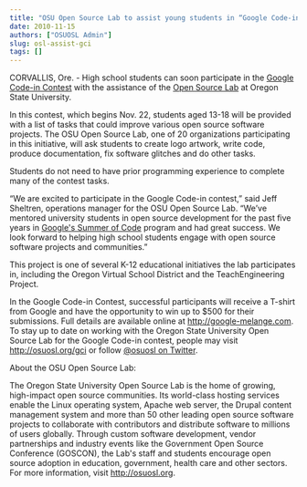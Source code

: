 ```yaml
---
title: "OSU Open Source Lab to assist young students in “Google Code-in” contest"
date: 2010-11-15
authors: ["OSUOSL Admin"]
slug: osl-assist-gci
tags: []
---
```


CORVALLIS, Ore. - High school students can soon participate in the [Google Code-in Contest](http://code.google.com/gci)
with the assistance of the [Open Source Lab](/) at Oregon State University.

In this contest, which begins Nov. 22, students aged 13-18 will be provided with a list of tasks that could improve
various open source software projects. The OSU Open Source Lab, one of 20 organizations participating in this
initiative, will ask students to create logo artwork, write code, produce documentation, fix software glitches and do
other tasks.

Students do not need to have prior programming experience to complete many of the contest tasks.

“We are excited to participate in the Google Code-in contest,” said Jeff Sheltren, operations manager for the OSU Open
Source Lab. “We’ve mentored university students in open source development for the past five years in
[Google's Summer of Code](http://code.google.com/soc) program and had great success. We look forward to helping high
school students engage with open source software projects and communities.”

This project is one of several K-12 educational initiatives the lab participates in, including the Oregon Virtual School
District and the TeachEngineering Project.

In the Google Code-in Contest, successful participants will receive a T-shirt from Google and have the opportunity to
win up to $500 for their submissions. Full details are available online at <http://google-melange.com>. To stay up to
date on working with the Oregon State University Open Source Lab for the Google Code-in contest, people may visit
<http://osuosl.org/gci> or follow [@osuosl on Twitter](http://twitter.com/osuosl).

About the OSU Open Source Lab:

The Oregon State University Open Source Lab is the home of growing, high-impact open source communities. Its world-class
hosting services enable the Linux operating system, Apache web server, the Drupal content management system and more
than 50 other leading open source software projects to collaborate with contributors and distribute software to millions
of users globally. Through custom software development, vendor partnerships and industry events like the Government Open
Source Conference (GOSCON), the Lab's staff and students encourage open source adoption in education, government, health
care and other sectors. For more information, visit <http://osuosl.org>.
